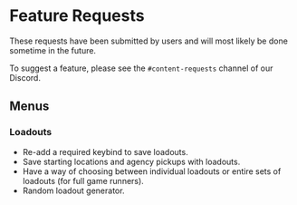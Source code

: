 # Feature Requests

These requests have been submitted by users and will most likely be done sometime in the future.

To suggest a feature, please see the `#content-requests` channel of our Discord.

## Menus

### Loadouts

-   Re-add a required keybind to save loadouts.
-   Save starting locations and agency pickups with loadouts.
-   Have a way of choosing between individual loadouts or entire sets of loadouts (for full game runners).
-   Random loadout generator.
